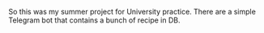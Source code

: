 So this was my summer project for University practice. There are a simple Telegram bot that contains a bunch of recipe in DB.
